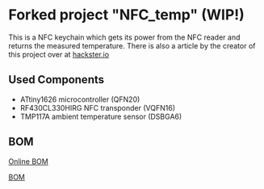 # Forked project "NFC_temp" (WIP!)
This is a NFC keychain which gets its power from the NFC reader and returns the measured temperature. There is also a article by the creator of this project over at [hackster.io](https://www.hackster.io/news/this-energy-harvesting-keychain-accessory-takes-temperatures-at-the-tap-of-a-smartphone-b571e382904c) 

## Used Components
- ATtiny1626 microcontroller (QFN20)
- RF430CL330HIRG NFC transponder (VQFN16)
- TMP117A ambient temperature sensor (DSBGA6)


## BOM
[Online BOM](https://htmlpreview.github.io/?https://raw.githubusercontent.com/PedPEx/NFC_temp/hardware/bom/html-bom.html)

[BOM](https://github.com/PedPEx/NFC_temp/tree/main/hardware/bom/BOM.csv)